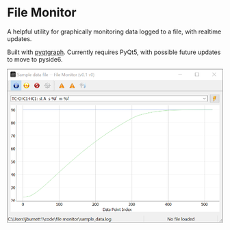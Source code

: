 # File Monitor

A helpful utility for graphically monitoring data logged to a file, with realtime updates.

Built with [pyqtgraph](https://www.pyqtgraph.org/). Currently requires PyQt5, with possible future updates to move to pyside6.

![screenshot](screenshot.png)